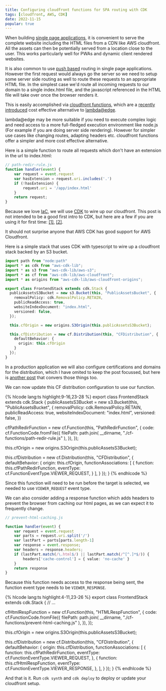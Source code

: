 ```yaml
---
title: Configuring cloudfront functions for SPA routing with CDK
tags: [cloudfront, AWS, CDK]
date: 2022-11-15
popular: true
---
```


When building [single page applications](https://en.wikipedia.org/wiki/Single-page_application), it is convenient to serve the complete website including the HTML files from a CDN like AWS cloudfront. All the assets can then be potentially served from a location close to the user. This works particularly well for PWAs and dynamic client rendered websites. 

It is also common to use [push based](https://developer.mozilla.org/en-US/docs/Web/API/History_API/Working_with_the_History_API) routing in single page applications. However the first request would always go the server so we need to setup some server side routing as well to route these requests to an appropriate HTML file. In the simplest case we'd route all incoming requests to our domain to a single index.html file, and the javascript referenced in the HTML file will take over once the browser renders it.

This is easily accomplished via [cloudfront functions](https://docs.amazonaws.cn/en_us/AmazonCloudFront/latest/DeveloperGuide/cloudfront-functions.html), which are a [recently introduced](https://aws.amazon.com/blogs/aws/introducing-cloudfront-functions-run-your-code-at-the-edge-with-low-latency-at-any-scale/) cost effective alternative to [lambda@edge](https://docs.amazonaws.cn/en_us/AmazonCloudFront/latest/DeveloperGuide/lambda-at-the-edge.html). 

lambda@edge may be more suitable if you need to execute complex logic and need access to a more full-fledged execution environment like node.js (For example if you are doing server side rendering). However for simpler use cases like changing routes, adapting headers etc. cloudfront functions offer a simpler and more cost effective alternative.

Here is a simple function to route all requests which don't have an extension in the url to index.html: 

```js
// path-redir-rule.js
function handler(event) {
    var request = event.request
    var hasExtension = request.uri.includes('.')
    if (!hasExtension) {
        request.uri = '/app/index.html'
    }
    return request;
}
```

Because we love [IaC](https://en.wikipedia.org/wiki/Infrastructure_as_code), we will use [CDK](https://aws.amazon.com/cdk/) to wire up our cloudfront. This post is not intended to be a good first intro to CDK, but here are a few if you are using it for first time: [[1]](https://docs.aws.amazon.com/serverless-application-model/latest/developerguide/serverless-cdk-getting-started.html), [[2]](https://dev.to/kevin_odongo35/getting-started-with-aws-cdk-2k19).

It should not surprise anyone that AWS CDK has good support for AWS Cloudfront. 

Here is a simple stack that uses CDK with typescript to wire up a cloudfront stack backed by an S3 bucket. 

```ts
import path from "node:path"
import * as cdk from "aws-cdk-lib";
import * as s3 from "aws-cdk-lib/aws-s3";
import * as cf from "aws-cdk-lib/aws-cloudfront";
import * as origins from "aws-cdk-lib/aws-cloudfront-origins";

export class FrontendStack extends cdk.Stack {
  publicAssetsS3Bucket = new s3.Bucket(this, "PublicAssetsBucket", {
    removalPolicy: cdk.RemovalPolicy.RETAIN,
    publicReadAccess: true,
    websiteIndexDocument: "index.html",
    versioned: false,
  });

  this.cfOrigin = new origins.S3Origin(this.publicAssetsS3Bucket);

  this.cfDistribution = new cf.Distribution(this, "CFDistribution", {
    defaultBehavior: {
      origin: this.cfOrigin
    }
  });
}
```

In a production application we will also configure certifications and domains for the distribution, which I have omited to keep the post focussed, but here is [another post](https://blog.dennisokeeffe.com/blog/2021-08-08-building-a-cdn-with-s3-cloudfront-and-the-aws-cdk) that convers those things too.

We can now update this CF distribution configuration to use our function.

{% hlcode lang:ts highlight:9-16,23-28 %}
export class FrontendStack extends cdk.Stack {
  publicAssetsS3Bucket = new s3.Bucket(this, "PublicAssetsBucket", {
    removalPolicy: cdk.RemovalPolicy.RETAIN,
    publicReadAccess: true,
    websiteIndexDocument: "index.html",
    versioned: false,
  })

  cfPathRedirFunction = new cf.Function(this, "PathRedirFunction", {
      code: cf.FunctionCode.fromFile({
        filePath: path.join(
          __dirname,
          "./cf-functions/path-redir-rule.js"
        ),
      }),
    });

  this.cfOrigin = new origins.S3Origin(this.publicAssetsS3Bucket);

  this.cfDistribution = new cf.Distribution(this, "CFDistribution", {
    defaultBehavior: {
      origin: this.cfOrigin,
      functionAssociations: [
        {
          function: this.cfPathRedirFunction,
          eventType: cf.FunctionEventType.VIEWER_REQUEST,
        }
      ],
    }
  });
}
{% endhlcode %}

Since this function will need to be run before the target is selected, we needed to use `VIEWER_REQUEST` event type.

We can also consider adding a response function which adds headers to prevent the browser from caching our html pages, as we can expect it to frequently change.


```ts
// prevent-html-caching.js

function handler(event) {
    var request = event.request
    var parts = request.uri.split('/')
    var lastPart = parts[parts.length-1]
    var response = event.response;
    var headers = response.headers;
    if (lastPart.match(/\.html$/) || lastPart.match(/^[^.]*$/)) {
        headers['cache-control'] = { value: 'no-cache' }
    }
    return response
}
```

Because this function needs access to the response being sent, the function event type needs to be `VIEWER_RESPONSE`.

{% hlcode lang:ts highlight:4-11,23-26 %}
export class FrontendStack extends cdk.Stack {
  // ...

  cfHtmlRespFunction = new cf.Function(this, "HTMLRespFunction", {
    code: cf.FunctionCode.fromFile({
      filePath: path.join(
        __dirname,
        "./cf-functions/prevent-html-caching.js"
      ),
    }),
  });

  this.cfOrigin = new origins.S3Origin(this.publicAssetsS3Bucket);

  this.cfDistribution = new cf.Distribution(this, "CFDistribution", {
    defaultBehavior: {
      origin: this.cfDistribution,
      functionAssociations: [
        {
          function: this.cfPathRedirFunction,
          eventType: cf.FunctionEventType.VIEWER_REQUEST,
        },
        {
          function: this.cfHtmlRespFunction,
          eventType: cf.FunctionEventType.VIEWER_RESPONSE,
        },
      ],
    }
  });
}
{% endhlcode %}

And that is it. Run `cdk synth` and `cdk deploy` to deploy or update your cloudfront setup.
